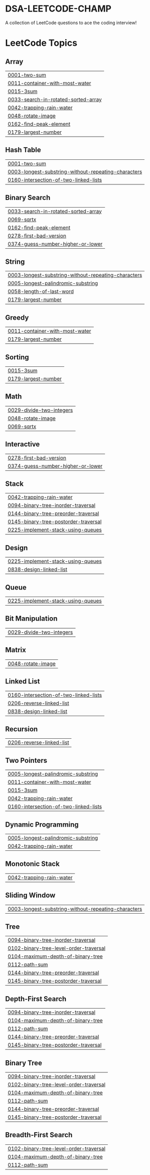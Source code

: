 # DSA-LEETCODE-CHAMP
A collection of LeetCode questions to ace the coding interview! 

<!---LeetCode Topics Start-->
# LeetCode Topics
## Array
|  |
| ------- |
| [0001-two-sum](https://github.com/ManshuSengar/DSA-LEETCODE-CHAMP/tree/master/0001-two-sum) |
| [0011-container-with-most-water](https://github.com/ManshuSengar/DSA-LEETCODE-CHAMP/tree/master/0011-container-with-most-water) |
| [0015-3sum](https://github.com/ManshuSengar/DSA-LEETCODE-CHAMP/tree/master/0015-3sum) |
| [0033-search-in-rotated-sorted-array](https://github.com/ManshuSengar/DSA-LEETCODE-CHAMP/tree/master/0033-search-in-rotated-sorted-array) |
| [0042-trapping-rain-water](https://github.com/ManshuSengar/DSA-LEETCODE-CHAMP/tree/master/0042-trapping-rain-water) |
| [0048-rotate-image](https://github.com/ManshuSengar/DSA-LEETCODE-CHAMP/tree/master/0048-rotate-image) |
| [0162-find-peak-element](https://github.com/ManshuSengar/DSA-LEETCODE-CHAMP/tree/master/0162-find-peak-element) |
| [0179-largest-number](https://github.com/ManshuSengar/DSA-LEETCODE-CHAMP/tree/master/0179-largest-number) |
## Hash Table
|  |
| ------- |
| [0001-two-sum](https://github.com/ManshuSengar/DSA-LEETCODE-CHAMP/tree/master/0001-two-sum) |
| [0003-longest-substring-without-repeating-characters](https://github.com/ManshuSengar/DSA-LEETCODE-CHAMP/tree/master/0003-longest-substring-without-repeating-characters) |
| [0160-intersection-of-two-linked-lists](https://github.com/ManshuSengar/DSA-LEETCODE-CHAMP/tree/master/0160-intersection-of-two-linked-lists) |
## Binary Search
|  |
| ------- |
| [0033-search-in-rotated-sorted-array](https://github.com/ManshuSengar/DSA-LEETCODE-CHAMP/tree/master/0033-search-in-rotated-sorted-array) |
| [0069-sqrtx](https://github.com/ManshuSengar/DSA-LEETCODE-CHAMP/tree/master/0069-sqrtx) |
| [0162-find-peak-element](https://github.com/ManshuSengar/DSA-LEETCODE-CHAMP/tree/master/0162-find-peak-element) |
| [0278-first-bad-version](https://github.com/ManshuSengar/DSA-LEETCODE-CHAMP/tree/master/0278-first-bad-version) |
| [0374-guess-number-higher-or-lower](https://github.com/ManshuSengar/DSA-LEETCODE-CHAMP/tree/master/0374-guess-number-higher-or-lower) |
## String
|  |
| ------- |
| [0003-longest-substring-without-repeating-characters](https://github.com/ManshuSengar/DSA-LEETCODE-CHAMP/tree/master/0003-longest-substring-without-repeating-characters) |
| [0005-longest-palindromic-substring](https://github.com/ManshuSengar/DSA-LEETCODE-CHAMP/tree/master/0005-longest-palindromic-substring) |
| [0058-length-of-last-word](https://github.com/ManshuSengar/DSA-LEETCODE-CHAMP/tree/master/0058-length-of-last-word) |
| [0179-largest-number](https://github.com/ManshuSengar/DSA-LEETCODE-CHAMP/tree/master/0179-largest-number) |
## Greedy
|  |
| ------- |
| [0011-container-with-most-water](https://github.com/ManshuSengar/DSA-LEETCODE-CHAMP/tree/master/0011-container-with-most-water) |
| [0179-largest-number](https://github.com/ManshuSengar/DSA-LEETCODE-CHAMP/tree/master/0179-largest-number) |
## Sorting
|  |
| ------- |
| [0015-3sum](https://github.com/ManshuSengar/DSA-LEETCODE-CHAMP/tree/master/0015-3sum) |
| [0179-largest-number](https://github.com/ManshuSengar/DSA-LEETCODE-CHAMP/tree/master/0179-largest-number) |
## Math
|  |
| ------- |
| [0029-divide-two-integers](https://github.com/ManshuSengar/DSA-LEETCODE-CHAMP/tree/master/0029-divide-two-integers) |
| [0048-rotate-image](https://github.com/ManshuSengar/DSA-LEETCODE-CHAMP/tree/master/0048-rotate-image) |
| [0069-sqrtx](https://github.com/ManshuSengar/DSA-LEETCODE-CHAMP/tree/master/0069-sqrtx) |
## Interactive
|  |
| ------- |
| [0278-first-bad-version](https://github.com/ManshuSengar/DSA-LEETCODE-CHAMP/tree/master/0278-first-bad-version) |
| [0374-guess-number-higher-or-lower](https://github.com/ManshuSengar/DSA-LEETCODE-CHAMP/tree/master/0374-guess-number-higher-or-lower) |
## Stack
|  |
| ------- |
| [0042-trapping-rain-water](https://github.com/ManshuSengar/DSA-LEETCODE-CHAMP/tree/master/0042-trapping-rain-water) |
| [0094-binary-tree-inorder-traversal](https://github.com/ManshuSengar/DSA-LEETCODE-CHAMP/tree/master/0094-binary-tree-inorder-traversal) |
| [0144-binary-tree-preorder-traversal](https://github.com/ManshuSengar/DSA-LEETCODE-CHAMP/tree/master/0144-binary-tree-preorder-traversal) |
| [0145-binary-tree-postorder-traversal](https://github.com/ManshuSengar/DSA-LEETCODE-CHAMP/tree/master/0145-binary-tree-postorder-traversal) |
| [0225-implement-stack-using-queues](https://github.com/ManshuSengar/DSA-LEETCODE-CHAMP/tree/master/0225-implement-stack-using-queues) |
## Design
|  |
| ------- |
| [0225-implement-stack-using-queues](https://github.com/ManshuSengar/DSA-LEETCODE-CHAMP/tree/master/0225-implement-stack-using-queues) |
| [0838-design-linked-list](https://github.com/ManshuSengar/DSA-LEETCODE-CHAMP/tree/master/0838-design-linked-list) |
## Queue
|  |
| ------- |
| [0225-implement-stack-using-queues](https://github.com/ManshuSengar/DSA-LEETCODE-CHAMP/tree/master/0225-implement-stack-using-queues) |
## Bit Manipulation
|  |
| ------- |
| [0029-divide-two-integers](https://github.com/ManshuSengar/DSA-LEETCODE-CHAMP/tree/master/0029-divide-two-integers) |
## Matrix
|  |
| ------- |
| [0048-rotate-image](https://github.com/ManshuSengar/DSA-LEETCODE-CHAMP/tree/master/0048-rotate-image) |
## Linked List
|  |
| ------- |
| [0160-intersection-of-two-linked-lists](https://github.com/ManshuSengar/DSA-LEETCODE-CHAMP/tree/master/0160-intersection-of-two-linked-lists) |
| [0206-reverse-linked-list](https://github.com/ManshuSengar/DSA-LEETCODE-CHAMP/tree/master/0206-reverse-linked-list) |
| [0838-design-linked-list](https://github.com/ManshuSengar/DSA-LEETCODE-CHAMP/tree/master/0838-design-linked-list) |
## Recursion
|  |
| ------- |
| [0206-reverse-linked-list](https://github.com/ManshuSengar/DSA-LEETCODE-CHAMP/tree/master/0206-reverse-linked-list) |
## Two Pointers
|  |
| ------- |
| [0005-longest-palindromic-substring](https://github.com/ManshuSengar/DSA-LEETCODE-CHAMP/tree/master/0005-longest-palindromic-substring) |
| [0011-container-with-most-water](https://github.com/ManshuSengar/DSA-LEETCODE-CHAMP/tree/master/0011-container-with-most-water) |
| [0015-3sum](https://github.com/ManshuSengar/DSA-LEETCODE-CHAMP/tree/master/0015-3sum) |
| [0042-trapping-rain-water](https://github.com/ManshuSengar/DSA-LEETCODE-CHAMP/tree/master/0042-trapping-rain-water) |
| [0160-intersection-of-two-linked-lists](https://github.com/ManshuSengar/DSA-LEETCODE-CHAMP/tree/master/0160-intersection-of-two-linked-lists) |
## Dynamic Programming
|  |
| ------- |
| [0005-longest-palindromic-substring](https://github.com/ManshuSengar/DSA-LEETCODE-CHAMP/tree/master/0005-longest-palindromic-substring) |
| [0042-trapping-rain-water](https://github.com/ManshuSengar/DSA-LEETCODE-CHAMP/tree/master/0042-trapping-rain-water) |
## Monotonic Stack
|  |
| ------- |
| [0042-trapping-rain-water](https://github.com/ManshuSengar/DSA-LEETCODE-CHAMP/tree/master/0042-trapping-rain-water) |
## Sliding Window
|  |
| ------- |
| [0003-longest-substring-without-repeating-characters](https://github.com/ManshuSengar/DSA-LEETCODE-CHAMP/tree/master/0003-longest-substring-without-repeating-characters) |
## Tree
|  |
| ------- |
| [0094-binary-tree-inorder-traversal](https://github.com/ManshuSengar/DSA-LEETCODE-CHAMP/tree/master/0094-binary-tree-inorder-traversal) |
| [0102-binary-tree-level-order-traversal](https://github.com/ManshuSengar/DSA-LEETCODE-CHAMP/tree/master/0102-binary-tree-level-order-traversal) |
| [0104-maximum-depth-of-binary-tree](https://github.com/ManshuSengar/DSA-LEETCODE-CHAMP/tree/master/0104-maximum-depth-of-binary-tree) |
| [0112-path-sum](https://github.com/ManshuSengar/DSA-LEETCODE-CHAMP/tree/master/0112-path-sum) |
| [0144-binary-tree-preorder-traversal](https://github.com/ManshuSengar/DSA-LEETCODE-CHAMP/tree/master/0144-binary-tree-preorder-traversal) |
| [0145-binary-tree-postorder-traversal](https://github.com/ManshuSengar/DSA-LEETCODE-CHAMP/tree/master/0145-binary-tree-postorder-traversal) |
## Depth-First Search
|  |
| ------- |
| [0094-binary-tree-inorder-traversal](https://github.com/ManshuSengar/DSA-LEETCODE-CHAMP/tree/master/0094-binary-tree-inorder-traversal) |
| [0104-maximum-depth-of-binary-tree](https://github.com/ManshuSengar/DSA-LEETCODE-CHAMP/tree/master/0104-maximum-depth-of-binary-tree) |
| [0112-path-sum](https://github.com/ManshuSengar/DSA-LEETCODE-CHAMP/tree/master/0112-path-sum) |
| [0144-binary-tree-preorder-traversal](https://github.com/ManshuSengar/DSA-LEETCODE-CHAMP/tree/master/0144-binary-tree-preorder-traversal) |
| [0145-binary-tree-postorder-traversal](https://github.com/ManshuSengar/DSA-LEETCODE-CHAMP/tree/master/0145-binary-tree-postorder-traversal) |
## Binary Tree
|  |
| ------- |
| [0094-binary-tree-inorder-traversal](https://github.com/ManshuSengar/DSA-LEETCODE-CHAMP/tree/master/0094-binary-tree-inorder-traversal) |
| [0102-binary-tree-level-order-traversal](https://github.com/ManshuSengar/DSA-LEETCODE-CHAMP/tree/master/0102-binary-tree-level-order-traversal) |
| [0104-maximum-depth-of-binary-tree](https://github.com/ManshuSengar/DSA-LEETCODE-CHAMP/tree/master/0104-maximum-depth-of-binary-tree) |
| [0112-path-sum](https://github.com/ManshuSengar/DSA-LEETCODE-CHAMP/tree/master/0112-path-sum) |
| [0144-binary-tree-preorder-traversal](https://github.com/ManshuSengar/DSA-LEETCODE-CHAMP/tree/master/0144-binary-tree-preorder-traversal) |
| [0145-binary-tree-postorder-traversal](https://github.com/ManshuSengar/DSA-LEETCODE-CHAMP/tree/master/0145-binary-tree-postorder-traversal) |
## Breadth-First Search
|  |
| ------- |
| [0102-binary-tree-level-order-traversal](https://github.com/ManshuSengar/DSA-LEETCODE-CHAMP/tree/master/0102-binary-tree-level-order-traversal) |
| [0104-maximum-depth-of-binary-tree](https://github.com/ManshuSengar/DSA-LEETCODE-CHAMP/tree/master/0104-maximum-depth-of-binary-tree) |
| [0112-path-sum](https://github.com/ManshuSengar/DSA-LEETCODE-CHAMP/tree/master/0112-path-sum) |
<!---LeetCode Topics End-->
